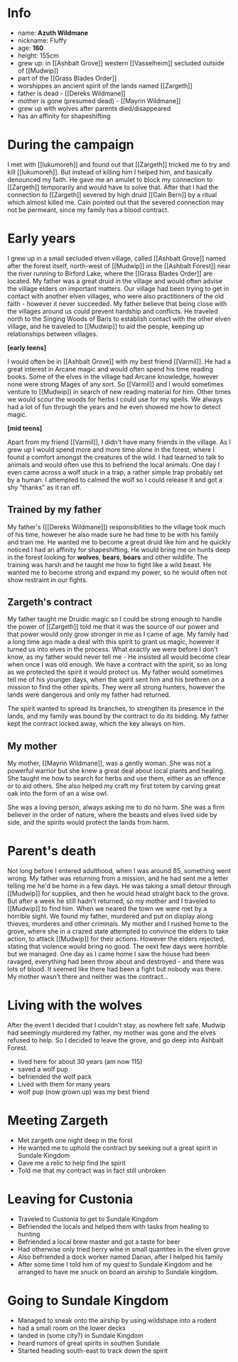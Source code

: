 # Info
- name: **Azuth Wildmane**
- nickname: Fluffy
- age: **160**
- height: 155cm
- grew up: in [[Ashbalt Grove]] western [[Vasselheim]] secluded outside of [[Mudwip]]
- part of the [[Grass Blades Order]]
- worshippes an ancient spirit of the lands named [[Zargeth]]
- father is dead - [[Dereks Wildmane]]
- mother is gone (presumed dead) - [[Mayrin Wildmane]]
- grew up with wolves after parents died/disappeared
- has an affinity for shapeshifting


# During the campaign
I met with [[lukumoreh]] and found out that [[Zargeth]] tricked me to try and kill [[lukumoreh]]. But instead of killing him I helped him, and basically denounced my faith. He gave me an amulet to block my connection to [[Zargeth]] temporarily and would have to solve that.
After that I had the connection to [[Zargeth]] severed by high druid [[Cain Bern]] by a ritual which almost killed me. Cain pointed out that the severed connection may not be permeant, since my family has a blood contract.

# Early years
I grew up in a small secluded elven village, called [[Ashbalt Grove]] named after the forest itself, north-west of [[Mudwip]] in the [[Ashbalt Forest]] near the river running to Birford Lake, where the [[Grass Blades Order]] are located. My father was a great druid in the village and would often advise the village elders on important matters. Our village had been trying to get in contact with another elven villages, who were also practitioners of the old faith - however it never succeeded. My father believe that being close with the villages around us could prevent hardship and conflicts. He traveled north to the Singing Woods of Baris to establish contact with the other elven village, and he traveled to [[Mudwip]] to aid the people, keeping up relationships between villages.

**[early teens]**

I would often be in [[Ashbalt Grove]] with my best friend [[Varmil]]. He had a great interest in Arcane magic and would often spend his time reading books. Some of the elves in the village had Arcane knowledge, however none were strong Mages of any sort. So [[Varmil]] and I would sometimes venture to [[Mudwip]] in search of new reading material for him. Other times we would scour the woods for herbs I could use for my spells. We always had a lot of fun through the years and he even showed me how to detect magic.

**[mid teens]**

Apart from my friend [[Varmil]], I didn't have many friends in the village. As I grew up I would spend more and more time alone in the forest, where I found a comfort amongst the creatures of the wild. I had learned to talk to animals and would often use this to befriend the local animals. One day I even came across a wolf stuck in a trap, a rather simple trap probably set by a human. I attempted to calmed the wolf so I could release it and got a shy "thanks" as it ran off. 

## Trained by my father
My father's ([[Dereks Wildmane]]) responsibilities to the village took much of his time, however he also made sure he had time to be with his family and train me. He wanted me to become a great druid like him and he quickly noticed I had an affinity for shapeshifting. He would bring me on hunts deep in the forest looking for **wolves**, **bears**, **boars** and other wildlife. The training was harsh and he taught me how to fight like a wild beast. He wanted me to become strong and expand my power, so he would often not show restraint in our fights.

## Zargeth's contract
My father taught me Druidic magic so I could be strong enough to handle the power of [[Zargeth]] told me that it was the source of our power and that power would only grow stronger in me as I came of age. My family had a long time ago made a deal with this spirit to grant us magic, however it turned us into elves in the process. What exactly we were before I don't know, as my father would never tell me - He insisted all would become clear when once I was old enough. We have a contract with the spirit, so as long as we protected the spirit it would protect us. My father would sometimes tell me of his younger days, when the spirit sent him and his brethren on a mission to find the other spirits. They were all strong hunters, however the lands were dangerous and only my father had returned.

The spirit wanted to spread its branches, to strengthen its presence in the lands, and my family was bound by the contract to do its bidding. My father kept the contract locked away, which the key always on him.

## My mother
My mother, [[Mayrin Wildmane]], was a gently woman. She was not a powerful warrior but she knew a great deal about local plants and healing. She taught me how to search for herbs and use them, either as an offence or to aid others. She also helped my craft my first totem by carving great oak into the form of an a wise owl.

She was a loving person, always asking me to do no harm. She was a firm believer in the order of nature, where the beasts and elves lived side by side, and the spirits would protect the lands from harm.

# Parent's death
Not long before I entered adulthood, when I was around 85, something went wrong. My father was returning from a mission, and he had sent me a letter telling me he'd be home in a few days. He was taking a small detour through [[Mudwip]] for supplies, and then he would head straight back to the grove. But after a week he still hadn't returned, so my mother and I traveled to [[Mudwip]] to find him. When we neared the town we were met by a horrible sight. We found my father, murdered and put on display along thieves, murderes and other criminals. My mother and I rushed home to the grove, where she in a crazed state attempted to convince the elders to take action, to attack [[Mudwip]] for their actions. However the elders rejected, stating that violence would bring no good. The next few days were horrible but we managed. One day as I came home I saw the house had been ravaged, everything had been throw about and destroyed - and there was lots of blood. It seemed like there had been a fight but nobody was there. My mother wasn't there and neither was the contract...

# Living with the wolves
After the event I decided that I couldn't stay, as nowhere felt safe. Mudwip had seemingly murdered my father, my mother was gone and the elves refused to help. So I decided to leave the grove, and go deep into Ashbalt Forest.

* lived here for about 30 years (am now 115)
* saved a wolf pup
* befriended the wolf pack
* Lived with them for many years
* wolf pup (now grown up) was my best friend

# Meeting Zargeth
* Met zargeth one night deep in the forst
* He wanted me to uphold the contract by seeking out a great spirit in Sundale Kingdom
* Gave me a relic to help find the spirit
* Told me that my contract was in fact still unbroken

# Leaving for Custonia
* Traveled to Custonia to get to Sundale Kingdom
* Befriended the locals and helped them with tasks from healing to hunting
* Befriended a local brew master and got a taste for beer
* Had otherwise only tried berry wine in small quantites in the elven grove
* Also befriended a dock worker named Darian, after I helped his family
* After some time I told him of my quest to Sundale Kingdom and he arranged to have me snuck on board an airship to Sundale kingdom.

# Going to Sundale Kingdom
* Managed to sneak onto the airship by using wildshape into a rodent
* had a small room on the lower decks
* landed in (some city?) in Sundale Kingdom
* heard rumors of great spirits in southen Sundale
* Started heading south-east to track down the spirit

